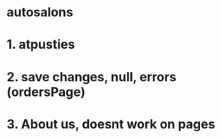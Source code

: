 # autosalons

# 1. atpusties
# 2. save changes, null, errors (ordersPage)
# 3. About us, doesnt work on pages 